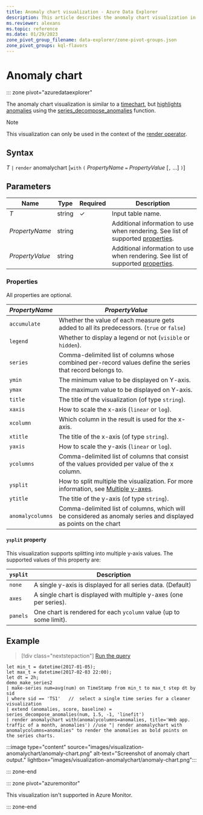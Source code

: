 ```yaml
---
title: Anomaly chart visualization - Azure Data Explorer
description: This article describes the anomaly chart visualization in Azure Data Explorer.
ms.reviewer: alexans
ms.topic: reference
ms.date: 01/29/2023
zone_pivot_group_filename: data-explorer/zone-pivot-groups.json
zone_pivot_groups: kql-flavors
---
```

# Anomaly chart

::: zone pivot="azuredataexplorer"

The anomaly chart visualization is similar to a [timechart](visualization-timechart.md), but [highlights anomalies](./samples.md#get-more-from-your-data-by-using-kusto-with-machine-learning) using the [series_decompose_anomalies](./series-decompose-anomaliesfunction.md) function.  

> [!NOTE]
> This visualization can only be used in the context of the [render operator](renderoperator.md).

## Syntax

*T* `|` `render` anomalychart [`with` `(` *PropertyName* `=` *PropertyValue* [`,` ...] `)`]

## Parameters

| Name | Type | Required | Description |
| -- | -- | -- | -- |
| *T* | string | &check; | Input table name.
| *PropertyName* | string | | Additional information to use when rendering. See list of supported [properties](#properties).
| *PropertyValue* | string | | Additional information to use when rendering. See list of supported [properties](#properties).

### Properties

All properties are optional.
    
|*PropertyName*|*PropertyValue*                                                                   |
|--------------|----------------------------------------------------------------------------------|
|`accumulate`  |Whether the value of each measure gets added to all its predecessors. (`true` or `false`)|
|`legend`      |Whether to display a legend or not (`visible` or `hidden`).                       |
|`series`      |Comma-delimited list of columns whose combined per-record values define the series that record belongs to.|
|`ymin`        |The minimum value to be displayed on Y-axis.                                      |
|`ymax`        |The maximum value to be displayed on Y-axis.                                      |
|`title`       |The title of the visualization (of type `string`).                                |
|`xaxis`       |How to scale the x-axis (`linear` or `log`).                                      |
|`xcolumn`     |Which column in the result is used for the x-axis.                                |
|`xtitle`      |The title of the x-axis (of type `string`).                                       |
|`yaxis`       |How to scale the y-axis (`linear` or `log`).                                      |
|`ycolumns`    |Comma-delimited list of columns that consist of the values provided per value of the x column.|
|`ysplit`      |How to split multiple the visualization. For more information, see [Multiple y-axes](#ysplit-property).                             |
|`ytitle`      |The title of the y-axis (of type `string`).                                       |
|`anomalycolumns`| Comma-delimited list of columns, which will be considered as anomaly series and displayed as points on the chart|

#### `ysplit` property

This visualization supports splitting into multiple y-axis values. The supported values of this property are:

|`ysplit`  |Description                                                       |
|----------|------------------------------------------------------------------|
|`none`    |A single y-axis is displayed for all series data. (Default)       |
|`axes`    |A single chart is displayed with multiple y-axes (one per series).|
|`panels`  |One chart is rendered for each `ycolumn` value (up to some limit).|
 
## Example

> [!div class="nextstepaction"]
> <a href="https://dataexplorer.azure.com/clusters/help/databases/Samples?query=H4sIAAAAAAAAA3WR3W7CMAyF73mKI25KpRbaTmjSUJ8CpF1WoXVptPxUifmb9vBLoGO7GFeR7ePv2I4ihpamYdToBBNLTYuqKF/zosyLdbqZqagQl/8UVV68oKreimLSdVFUDZtZR9o2WnxQ48lJ8tXsCzHM7yHMUdfidFiEN4U12AXoloUe0Turp4nYTsaeaYzs/RVedgis80CObkFdI9ltywTAagV4UtQyRKiZgyLEaTGZ9taFQqtIGHI4SX8USn4KltYEJF2YTIeFMFaHPPkMvrWOMuxFoEpDaVjujmo6aq0erafmIY+7ZCiX6wx5mSGJHb3kJA1sF8jB8q69toNwjLPkYfGTseqoja//eLNkRXXyTnuIcVyCneh72cL2YQdtDQ8ZHvIkDcsfPWH+3AvPvObx0FMXD/RLhfDYW9VhtNKwj/8U69M1b2S//AbRUQMWQQIAAA==" target="_blank">Run the query</a>

```kusto
let min_t = datetime(2017-01-05);
let max_t = datetime(2017-02-03 22:00);
let dt = 2h;
demo_make_series2
| make-series num=avg(num) on TimeStamp from min_t to max_t step dt by sid 
| where sid == 'TS1'   //  select a single time series for a cleaner visualization
| extend (anomalies, score, baseline) = series_decompose_anomalies(num, 1.5, -1, 'linefit')
| render anomalychart with(anomalycolumns=anomalies, title='Web app. traffic of a month, anomalies') //use "| render anomalychart with anomalycolumns=anomalies" to render the anomalies as bold points on the series charts.
```

:::image type="content" source="images/visualization-anomalychart/anomaly-chart.png" alt-text="Screenshot of anomaly chart output." lightbox="images/visualization-anomalychart/anomaly-chart.png":::

::: zone-end

::: zone pivot="azuremonitor"

This visualization isn't supported in Azure Monitor.

::: zone-end
